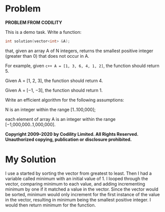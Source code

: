 # Problem

**PROBLEM FROM CODILITY**

This is a demo task.
Write a function:
```c++
int solution(vector<int> &A);
```
that, given an array A of N integers, returns the smallest positive integer (greater than 0) that does not occur in A.

For example, given ```c++
A = [1, 3, 6, 4, 1, 2]```, the function should return 5.

Given A = [1, 2, 3], the function should return 4.

Given A = [−1, −3], the function should return 1.

Write an efficient algorithm for the following assumptions:

N is an integer within the range [1..100,000];

each element of array A is an integer within the range [−1,000,000..1,000,000].

**Copyright 2009–2020 by Codility Limited. All Rights Reserved. Unauthorized copying, publication or disclosure prohibited.**

# My Solution
I use a started by sorting the vector from greatest to least. Then I had a variable called minimum with an initial value of 1. I looped through the vector, comparing minimum to each value, and adding incrementing minimum by one if it matched a value in the vector. Since the vector would be sorted, minimum would only increment for the first instance of the value in the vector, resulting in minimum being the smallest positive integer. I would then return minimum for the function.
